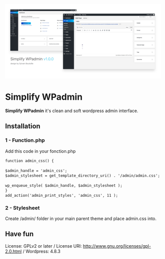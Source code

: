 ![banner](https://github.com/SylvainBTL/Simplify-WPadmin/blob/master/banner.jpg)


# Simplify WPadmin

**Simplify WPadmin** it's clean and soft wordpress admin interface.

## Installation

###  1 - Function.php

Add this code in your fonction.php

```
function admin_css() {

$admin_handle = 'admin_css';
$admin_stylesheet = get_template_directory_uri() . '/admin/admin.css';

wp_enqueue_style( $admin_handle, $admin_stylesheet );
}
add_action('admin_print_styles', 'admin_css', 11 );

```


### 2 - Stylesheet

Create /admin/ folder in your main parent theme and place admin.css into.


## Have fun

License: GPLv2 or later /
License URI: http://www.gnu.org/licenses/gpl-2.0.html /
Wordpress: 4.8.3 

